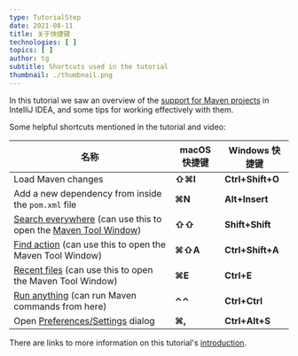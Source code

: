 ```yaml
---
type: TutorialStep
date: 2021-08-11
title: 关于快捷键
technologies: [ ]
topics: [ ]
author: tg
subtitle: Shortcuts used in the tutorial
thumbnail: ./thumbnail.png
---
```


In this tutorial we saw an overview of the [support for Maven projects](https://www.jetbrains.com/help/idea/maven-support.html) in IntelliJ IDEA, and some tips for working effectively with them.

Some helpful shortcuts mentioned in the tutorial and video:

| 名称                                                                                                                                                                                                     | macOS 快捷键 | Windows 快捷键      |
| ------------------------------------------------------------------------------------------------------------------------------------------------------------------------------------------------------ | --------- | ---------------- |
| Load Maven changes                                                                                                                                                                                     | **⇧⌘I**   | **Ctrl+Shift+O** |
| Add a new dependency from inside the `pom.xml` file                                                                                                                                                    | **⌘N**    | **Alt+Insert**   |
| [Search everywhere](https://www.jetbrains.com/help/idea/searching-everywhere.html) (can use this to open the [Maven Tool Window](https://www.jetbrains.com/help/idea/maven-projects-tool-window.html)) | **⇧⇧**    | **Shift+Shift**  |
| [Find action](https://www.jetbrains.com/help/idea/working-with-source-code.html#99e55be9) (can use this to open the Maven Tool Window)                                                                 | **⌘⇧A**   | **Ctrl+Shift+A** |
| [Recent files](https://www.jetbrains.com/help/idea/discover-intellij-idea.html#recent-files) (can use this to open the Maven Tool Window)                                                              | **⌘E**    | **Ctrl+E**       |
| [Run anything](https://www.jetbrains.com/help/idea/running-anything.html) (can run Maven commands from here)                                                                                           | **⌃⌃**    | **Ctrl+Ctrl**    |
| Open [Preferences/Settings](https://www.jetbrains.com/help/idea/settings-preferences-dialog.html) dialog                                                                                               | **⌘,**    | **Ctrl+Alt+S**   |

There are links to more information on this tutorial's [introduction](../introduction).